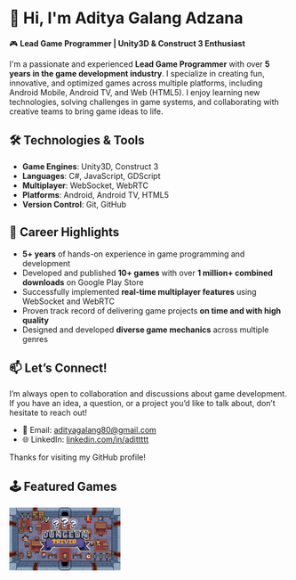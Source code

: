 # 👋 Hi, I'm Aditya Galang Adzana

🎮 **Lead Game Programmer | Unity3D & Construct 3 Enthusiast**

I'm a passionate and experienced **Lead Game Programmer** with over **5 years in the game development industry**. I specialize in creating fun, innovative, and optimized games across multiple platforms, including Android Mobile, Android TV, and Web (HTML5). I enjoy learning new technologies, solving challenges in game systems, and collaborating with creative teams to bring game ideas to life.

## 🛠️ Technologies & Tools
- **Game Engines**: Unity3D, Construct 3  
- **Languages**: C#, JavaScript, GDScript  
- **Multiplayer**: WebSocket, WebRTC  
- **Platforms**: Android, Android TV, HTML5  
- **Version Control**: Git, GitHub  

## 🚀 Career Highlights
- **5+ years** of hands-on experience in game programming and development  
- Developed and published **10+ games** with over **1 million+ combined downloads** on Google Play Store  
- Successfully implemented **real-time multiplayer features** using WebSocket and WebRTC  
- Proven track record of delivering game projects **on time and with high quality**  
- Designed and developed **diverse game mechanics** across multiple genres  

## 📫 Let’s Connect!
I’m always open to collaboration and discussions about game development. If you have an idea, a question, or a project you’d like to talk about, don’t hesitate to reach out!

- 📧 Email: adityagalang80@gmail.com  
- 🌐 LinkedIn: [linkedin.com/in/adittttt](https://www.linkedin.com/in/adittttt)

Thanks for visiting my GitHub profile!

## 🕹️ Featured Games

<a href="" target="_blank">
  <img src="https://github.com/adityagalanga/adityagalanga/blob/main/Dungeon%20Trivia_FG_1000%20x%20500.png?raw=true" alt="Dungeon Trivia" width="200"/>
</a>

